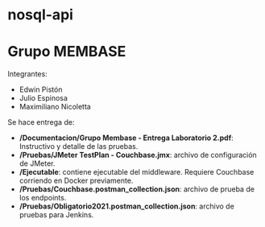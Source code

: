 # nosql-api
 
<h1>Grupo MEMBASE</h1>

Integrantes:
<ul>
 <li>Edwin Pistón</li>
 <li>Julio Espinosa</li>
 <li>Maximiliano Nicoletta</li>
</ul>
 
Se hace entrega de:
<ul>
<li><b>/Documentacion/Grupo Membase - Entrega Laboratorio 2.pdf</b>: Instructivo y detalle de las pruebas.</li>
<li><b>/Pruebas/JMeter TestPlan - Couchbase.jmx</b>: archivo de configuración de JMeter.</li>
<li><b>/Ejecutable</b>: contiene ejecutable del middleware. Requiere Couchbase corriendo en Docker previamente.</li>
<li><b>/Pruebas/Couchbase.postman_collection.json</b>: archivo de prueba de los endpoints.</li>
<li><b>/Pruebas/Obligatorio2021.postman_collection.json</b>: archivo de pruebas para Jenkins.</li>
</ul>

